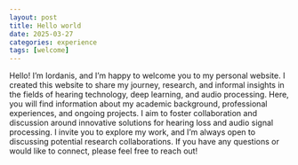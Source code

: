 ```yaml
---
layout: post
title: Hello world
date: 2025-03-27
categories: experience
tags: [welcome]
---
```


Hello! I’m Iordanis, and I’m happy to welcome you to my personal website. 
I created this website to share my journey, research, and informal insights in the fields of hearing technology, deep learning, and audio processing. Here, you will find information about my academic background, professional experiences, and ongoing projects. I aim to foster collaboration and discussion around innovative solutions for hearing loss and audio signal processing. I invite you to explore my work, and I’m always open to discussing potential research collaborations. If you have any questions or would like to connect, please feel free to reach out!
